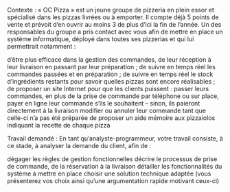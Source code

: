 Contexte :
« OC Pizza » est un jeune groupe de pizzeria en plein essor et spécialisé dans les pizzas livrées ou à emporter. Il compte déjà 5 points de vente et prévoit d’en ouvrir au moins 3 de plus d’ici la fin de l’année. Un des responsables du groupe a pris contact avec vous afin de mettre en place un système informatique, déployé dans toutes ses pizzerias et qui lui permettrait notamment :

d’être plus efficace dans la gestion des commandes, de leur réception à leur livraison en passant par leur préparation ;
de suivre en temps réel les commandes passées et en préparation ;
de suivre en temps réel le stock d’ingrédients restants pour savoir quelles pizzas sont encore réalisables ;
de proposer un site Internet pour que les clients puissent :
passer leurs commandes, en plus de la prise de commande par téléphone ou sur place,
payer en ligne leur commande s’ils le souhaitent – sinon, ils paieront directement à la livraison
modifier ou annuler leur commande tant que celle-ci n’a pas été préparée
de proposer un aide mémoire aux pizzaiolos indiquant la recette de chaque pizza

Travail demandé :
En tant qu’analyste-programmeur, votre travail consiste, à ce stade, à analyser la demande du client, afin de :

dégager les règles de gestion fonctionnelles
décrire le processus de prise de commande, de la réservation à la livraison
détailler les fonctionnalités du système à mettre en place
choisir une solution technique adaptée (vous présenterez vos choix ainsi qu’une argumentation rapide motivant ceux-ci)
